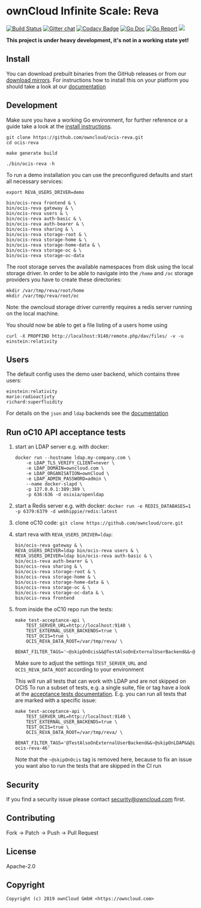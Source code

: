 # ownCloud Infinite Scale: Reva

[![Build Status](https://cloud.drone.io/api/badges/owncloud/ocis-reva/status.svg)](https://cloud.drone.io/owncloud/ocis-reva)
[![Gitter chat](https://badges.gitter.im/cs3org/reva.svg)](https://gitter.im/cs3org/reva)
[![Codacy Badge](https://api.codacy.com/project/badge/Grade/6f1eaaa399294d959ef7b3b10deed41d)](https://www.codacy.com/manual/owncloud/ocis-reva?utm_source=github.com&amp;utm_medium=referral&amp;utm_content=owncloud/ocis-reva&amp;utm_campaign=Badge_Grade)
[![Go Doc](https://godoc.org/github.com/owncloud/ocis-reva?status.svg)](http://godoc.org/github.com/owncloud/ocis-reva)
[![Go Report](http://goreportcard.com/badge/github.com/owncloud/ocis-reva)](http://goreportcard.com/report/github.com/owncloud/ocis-reva)
[![](https://images.microbadger.com/badges/image/owncloud/ocis-reva.svg)](http://microbadger.com/images/owncloud/ocis-reva "Get your own image badge on microbadger.com")

**This project is under heavy development, it's not in a working state yet!**

## Install

You can download prebuilt binaries from the GitHub releases or from our [download mirrors](http://download.owncloud.com/ocis/reva/). For instructions how to install this on your platform you should take a look at our [documentation](https://owncloud.github.io/ocis-reva/)

## Development

Make sure you have a working Go environment, for further reference or a guide take a look at the [install instructions](http://golang.org/doc/install.html).

```console
git clone https://github.com/owncloud/ocis-reva.git
cd ocis-reva

make generate build

./bin/ocis-reva -h
```

To run a demo installation you can use the preconfigured defaults and start all necessary services:
```
export REVA_USERS_DRIVER=demo

bin/ocis-reva frontend & \
bin/ocis-reva gateway & \
bin/ocis-reva users & \
bin/ocis-reva auth-basic & \
bin/ocis-reva auth-bearer & \
bin/ocis-reva sharing & \
bin/ocis-reva storage-root & \
bin/ocis-reva storage-home & \
bin/ocis-reva storage-home-data & \
bin/ocis-reva storage-oc & \
bin/ocis-reva storage-oc-data
```

The root storage serves the available namespaces from disk using the local storage driver. In order to be able to navigate into the `/home` and `/oc` storage providers you have to create these directories:
```
mkdir /var/tmp/reva/root/home
mkdir /var/tmp/reva/root/oc
```

Note: the owncloud storage driver currently requires a redis server running on the local machine.

You should now be able to get a file listing of a users home using
```
curl -X PROPFIND http://localhost:9140/remote.php/dav/files/ -v -u einstein:relativity
```

## Users

The default config uses the demo user backend, which contains three users:
```
einstein:relativity
marie:radioactivty
richard:superfluidity
```

For details on the `json` and `ldap` backends see the [documentation](https://owncloud.github.io/ocis-reva/#users)

## Run oC10 API acceptance tests
1.  start an LDAP server e.g. with docker:
    ```
    docker run --hostname ldap.my-company.com \
        -e LDAP_TLS_VERIFY_CLIENT=never \
        -e LDAP_DOMAIN=owncloud.com \
        -e LDAP_ORGANISATION=ownCloud \
        -e LDAP_ADMIN_PASSWORD=admin \
        --name docker-slapd \
        -p 127.0.0.1:389:389 \
        -p 636:636 -d osixia/openldap
    ```
2.  start a Redis server e.g. with docker:
    `docker run -e REDIS_DATABASES=1 -p 6379:6379 -d webhippie/redis:latest`

3.  clone oC10 code: `git clone https://github.com/owncloud/core.git`

4.  start reva with `REVA_USERS_DRIVER=ldap`:
    ```
    bin/ocis-reva gateway & \
    REVA_USERS_DRIVER=ldap bin/ocis-reva users & \
    REVA_USERS_DRIVER=ldap bin/ocis-reva auth-basic & \
    bin/ocis-reva auth-bearer & \
    bin/ocis-reva sharing & \
    bin/ocis-reva storage-root & \
    bin/ocis-reva storage-home & \
    bin/ocis-reva storage-home-data & \
    bin/ocis-reva storage-oc & \
    bin/ocis-reva storage-oc-data & \
    bin/ocis-reva frontend
    ```

5.  from inside the oC10 repo run the tests:
    ```
    make test-acceptance-api \
        TEST_SERVER_URL=http://localhost:9140 \
        TEST_EXTERNAL_USER_BACKENDS=true \
        TEST_OCIS=true \
        OCIS_REVA_DATA_ROOT=/var/tmp/reva/ \
        BEHAT_FILTER_TAGS='~@skipOnOcis&&@TestAlsoOnExternalUserBackend&&~@skipOnLDAP'
    ```

    Make sure to adjust the settings `TEST_SERVER_URL` and `OCIS_REVA_DATA_ROOT` according to your environment

    This will run all tests that can work with LDAP and are not skipped on OCIS
    To run a subset of tests, e.g. a single suite, file or tag have a look at the [acceptance tests documentation](https://doc.owncloud.com/server/10.0/developer_manual/core/acceptance-tests.html#running-acceptance-tests-for-a-suite).
    E.g. you can run all tests that are marked with a specific issue:
    ```
    make test-acceptance-api \
        TEST_SERVER_URL=http://localhost:9140 \
        TEST_EXTERNAL_USER_BACKENDS=true \
        TEST_OCIS=true \
        OCIS_REVA_DATA_ROOT=/var/tmp/reva/ \
        BEHAT_FILTER_TAGS='@TestAlsoOnExternalUserBackend&&~@skipOnLDAP&&@issue-ocis-reva-46'
    ```

    Note that the `~@skipOnOcis` tag is removed here, because to fix an issue you want also to run the tests that are skipped in the CI run

## Security

If you find a security issue please contact security@owncloud.com first.

## Contributing

Fork -> Patch -> Push -> Pull Request

## License

Apache-2.0

## Copyright

```console
Copyright (c) 2019 ownCloud GmbH <https://owncloud.com>
```
